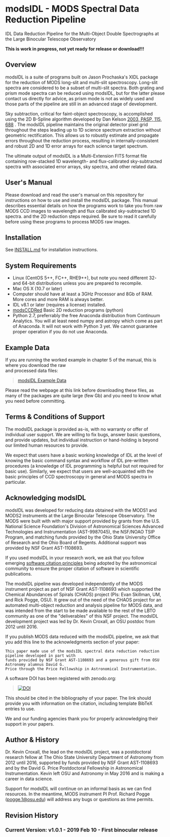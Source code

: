 # modsIDL - MODS Spectral Data Reduction Pipeline

IDL Data Reduction Pipeline for the Multi-Object Double Spectrographs at the Large Binocular Telescope Observatory

<B>This is work in progress, not yet ready for release or download!!!</B>

## Overview

modsIDL is a suite of programs built on Jason Prochaska's XIDL package for the reduction of MODS long-slit and multi-slit spectroscopy. Long-slit spectra are considered to be a subset of multi-slit spectra. Both grating and prism mode spectra can be reduced using modsIDL, but for the latter please contact us directly for advice, as prism mode is not as widely used and those parts of the pipeline are still in an advanced stage of development.

Sky subtraction, critical for faint-object spectroscopy, is accomplished using the 2D B-Spline algorithm developed by Dan Kelson [2003, PASP, 115, 688](http://adsabs.harvard.edu/abs/2003PASP..115..688K) . The modsIDL pipeline maintains the original detector pixel grid throughout the steps leading up to 1D science spectrum extraction without geometric rectification. This allows us to robustly estimate and propagate errors throughout the reduction process, resulting in internally-consistent and robust 2D and 1D error arrays for each science target spectrum.

The ultimate output of modsIDL is a Multi-Extension FITS format file containing row-stacked 1D wavelength- and flux-calibrated sky-subtracted spectra with associated error arrays, sky spectra, and other related data. 

## User's Manual

Please download and read the user's manual on this repository for instructions on how to use and install the modsIDL package. This manual describes essential details on how the programs work to take you from raw MODS CCD images to wavelength and flux calibrated sky-subtracted 1D spectra. and the 2D reduction steps required. Be sure to read it carefully before using these programs to process MODS raw images. 

## Installation

See [INSTALL.md](INSTALL.md) for installation instructions.

## System Requirements

 * Linux (CentOS 5++, FC++, RHE9++), but note you need different 32- and 64-bit distributions unless you are prepared to recompile. 
 * Mac OS X (10.7 or later) 
 * Computer should have at least a 3GHz Processor and 8Gb of RAM. More cores and more RAM is always better. 
 * IDL v8.1 or later (requires a license) installed. 
 * [modsCCDRed](https://github.com/rwpogge/modsCCDRed) Basic 2D reduction programs (python) 
 * Python 2.7, preferrably the free Anaconda distribution from Continuum Analytics. You will at least need numpy and astropy which come as part of Anaconda. It will not work with Python 3 yet. We cannot guarantee proper operation if you do not use Anaconda. 

## Example Data

If you are running the worked example in chapter 5 of the manual, this is where you download the raw \
and processed data files:

> [modsIDL Example Data](http://www.astronomy.ohio-state.edu/MODS/Software/modsIDL/Data/index.html)

Please read the webpage at this link before downloading these files, as many of the packages are quite 
large (few Gb) and you need to know what you need before committing. 

## Terms & Conditions of Support

The modsIDL package is provided as-is, with no warranty or offer of individual user support. We are willing to fix bugs, answer basic questions, and provide updates, but individual instruction or hand-holding is beyond our limited human resources to provide.

We expect that users have a basic working knowledge of IDL at the level of knowing the basic command syntax and workflow of IDL pre-written procedures (a knowledge of IDL programming is helpful but not required for basic use). Similarly, we expect that users are well-acquainted with the basic principles of CCD spectroscopy in general and MODS spectra in particular. 

## Acknowledging modsIDL 

modsIDL was developed for reducing data obtained with the MODS1 and MODS2 instruments at the Large Binocular Telescope
Observatory.  The MODS were built with with major support provided by grants from the U.S. National Science Foundation's
Division of Astronomical Sciences  Advanced Technologies and Instrumentation (AST-9987045), the NSF/NOAO TSIP Program,
and matching funds provided by the Ohio State University Office of Research and the Ohio Board of Regents. Additional 
support was provided by NSF Grant AST-1108693.

If you used modsIDL in your research work, we ask that you follow emerging
[software citation principles](https://doi.org/10.7717/peerj-cs.86) being adopted by the astronomical community
to ensure the proper citation of software in scientific publications. 

The modsIDL pipeline was developed independently of the MODS instrument project as part of NSF Grant AST-1108693 which
supported the Chemical Abundances of Spirals (CHAOS) project (PIs: Evan Skillman, UM, and Rick Pogge, OSU). It grew out of the
need of the CHAOS project for an automated multi-object reduction and analysis pipeline for MODS data, and was intended from
the start to be made available to the rest of the LBTO community as one of the "deliverables" of this NSF project. The modsIDL
development project was led by Dr. Kevin Croxall, an OSU postdoc from 2012 until 2016.

If you publish MODS data reduced with the modsIDL pipeline, we ask that you add this line to the acknowledgments section of
your paper:

    This paper made use of the modsIDL spectral data reduction reduction pipeline developed in part with 
    funds provided by NSF Grant AST-1108693 and a generous gift from OSU Astronomy alumnus David G.
    Price through the Price Fellowship in Astronomical Instrumentation. 

A software DOI has been registered with zenodo.org:

 > [![DOI](https://zenodo.org/badge/167826611.svg)](https://zenodo.org/badge/latestdoi/167826611)

This should be cited in the bibliography of your paper.  The link should provide you with information on the citation, 
including template BibTeX entries to use.

We and our funding agencies thank you for properly acknowledging their support in your papers. 

## Author & History

Dr. Kevin Croxall, the lead on the modsIDL project, was a postdoctoral research fellow at The Ohio State University
Department of Astronomy from 2012 until 2016, supported by funds provided by NSF Grant AST-1108693 and by the David G. Price 
Postdoctoral Fellowship in Astronomical Instrumentation. Kevin left OSU and Astronomy in May 2016 and is making a career in
data science. 

Support for modsIDL will continue on an informal basis as we can find resources. In the meantime, MODS instrument PI 
Prof. Richard Pogge (pogge.1@osu.edu) will address any bugs or questions as time permits. 

## Revision History

### Current Version: v1.0.1 - 2019 Feb 10 - First binocular release
